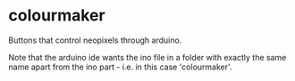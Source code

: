 # colourmaker
Buttons that control neopixels through arduino. 

Note that the arduino ide wants the ino file in a folder with exactly the same name apart from the ino part - i.e. in this case 'colourmaker'.
